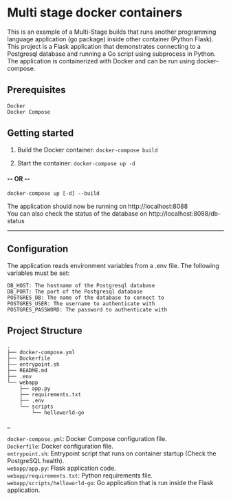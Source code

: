 # Multi stage docker containers

This is an example of a Multi-Stage builds that runs another programming language application (go package) inside other container (Python Flask).
This project is a Flask application that demonstrates connecting to a Postgresql database and running a Go script using subprocess in Python. \
The application is containerized with Docker and can be run using docker-compose.


## Prerequisites
    Docker
    Docker Compose

## Getting started
1. Build the Docker container:
    `docker-compose build`

2. Start the container: `docker-compose up -d`

#### -- OR --

    docker-compose up [-d] --build 

The application should now be running on http://localhost:8088\
You can also check the status of the database on http://localhost:8088/db-status

____

## Configuration

The application reads environment variables from a .env file. The following variables must be set:

    DB_HOST: The hostname of the Postgresql database
    DB_PORT: The port of the Postgresql database
    POSTGRES_DB: The name of the database to connect to
    POSTGRES_USER: The username to authenticate with
    POSTGRES_PASSWORD: The password to authenticate with

## Project Structure

    .
    ├── docker-compose.yml
    ├── Dockerfile
    ├── entrypoint.sh
    ├── README.md
    ├── .env
    └── webapp
        ├── app.py
        ├── requirements.txt
        ├── .env
        └── scripts
            └── helloworld-go

_

`docker-compose.yml`: Docker Compose configuration file.\
`Dockerfile`: Docker configuration file.\
`entrypoint.sh`: Entrypoint script that runs on container startup (Check the PostgreSQL health).\
`webapp/app.py`: Flask application code.\
`webapp/requirements.txt`: Python requirements file.\
`webapp/scripts/helloworld-go`: Go application that is run inside the Flask application.